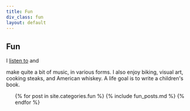 ```yaml
---
title: Fun 
div_class: fun 
layout: default
---
```


## Fun

I [listen to](/fun/best_music.html) and
<!--[make](http://soundcloud.com/sweater)-->
make quite a bit of music, in various forms. I also enjoy biking, visual art, cooking steaks, and American whiskey. A life goal is to write a children's book.

<ul class="inset">
  {% for post in site.categories.fun %}
  {% include fun_posts.md %}
  {% endfor %}
</ul>

